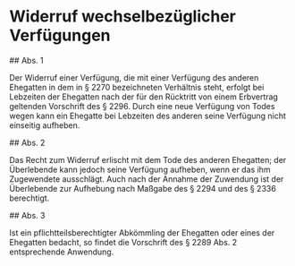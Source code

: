 # Widerruf wechselbezüglicher Verfügungen



\#\# Abs. 1

 Der Widerruf einer Verfügung, die mit einer Verfügung des anderen Ehegatten in dem in § 2270 bezeichneten Verhältnis steht, erfolgt bei Lebzeiten der Ehegatten nach der für den Rücktritt von einem Erbvertrag geltenden Vorschrift des § 2296\. Durch eine neue Verfügung von Todes wegen kann ein Ehegatte bei Lebzeiten des anderen seine Verfügung nicht einseitig aufheben.

\#\# Abs. 2

 Das Recht zum Widerruf erlischt mit dem Tode des anderen Ehegatten; der Überlebende kann jedoch seine Verfügung aufheben, wenn er das ihm Zugewendete ausschlägt. Auch nach der Annahme der Zuwendung ist der Überlebende zur Aufhebung nach Maßgabe des § 2294 und des § 2336 berechtigt.

\#\# Abs. 3

 Ist ein pflichtteilsberechtigter Abkömmling der Ehegatten oder eines der Ehegatten bedacht, so findet die Vorschrift des § 2289 Abs. 2 entsprechende Anwendung. 

